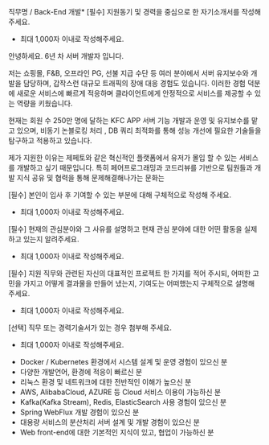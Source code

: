 직무명 / Back-End 개발*
[필수] 지원동기 및 경력을 중심으로 한 자기소개서를 작성해 주세요.
* 최대 1,000자 이내로 작성해주세요.

안녕하세요. 6년 차 서버 개발자 입니다.

저는 쇼핑몰, F&B, 오프라인 PG, 선불 지급 수단 등 여러 분야에서 서버 유지보수와 개발을 담당하며, 갑작스런 대규모 트래픽의 장애 대응 경험도 있습니다.
이러한 경험 덕분에 새로운 서비스에 빠르게 적응하며 클라이언트에게 안정적으로 서비스를 제공할 수 있는 역량을 키웠습니다.

현재는 회원 수 250만 명에 달하는 KFC APP 서버 기능 개발과 운영 및 유지보수를 맡고 있으며, 비동기 논블로킹 처리 , DB 쿼리 최적화를 통해 성능 개선에 필요한 기술들을 탐구하고 적용하고 있습니다.

제가 지원한 이유는 제페토와 같은 혁신적인 플랫폼에서 유저가 몰입 할 수 있는 서비스를 개발하고 싶기 때문입니다. 특히 페어프로그래밍과 코드리뷰를 기반으로 팀원들과 개발 지식 공유 및 협력을 통해 문제해결해나가는 문화는 



[필수] 본인이 입사 후 기여할 수 있는 부분에 대해 구체적으로 작성해 주세요.
* 최대 1,000자 이내로 작성해주세요.

[필수] 현재의 관심분야와 그 사유를 설명하고 현재 관심 분야에 대한 어떤 활동을 실제 하고 있는지 알려주세요.
* 최대 1,000자 이내로 작성해주세요.

[필수] 지원 직무와 관련된 자신의 대표적인 프로젝트 한 가지를 적어 주시되, 어떠한 고민을 가지고 어떻게 결과물을 만들어 냈는지, 기여도는 어떠했는지 구체적으로 설명해 주세요.
* 최대 1,000자 이내로 작성해주세요.

[선택] 직무 또는 경력기술서가 있는 경우 첨부해 주세요.
* 최대 1,000자 이내로 작성해주세요.



- Docker / Kubernetes 환경에서 시스템 설계 및 운영 경험이 있으신 분
- 다양한 개발언어, 환경에 적응이 빠르신 분
- 리눅스 환경 및 네트워크에 대한 전반적인 이해가 높으신 분
- AWS, AlibabaCloud, AZURE 등 Cloud 서비스 이용이 가능하신 분
- Kafka(Kafka Stream), Redis, ElasticSearch 사용 경험이 있으신 분
- Spring WebFlux 개발 경험이 있으신 분
- 대용량 서비스의 분산처리 서버 설계 및 개발 경험이 있으신 분
- Web front-end에 대한 기본적인 지식이 있고, 협업이 가능하신 분